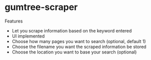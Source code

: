 # gumtree-scraper

Features

* Let you scrape information based on the keyword entered
* UI implemented
* Choose how many pages you want to search (optional, default 1)
* Choose the filename you want the scraped information be stored
* Choose the location you want to base your search (optional)
